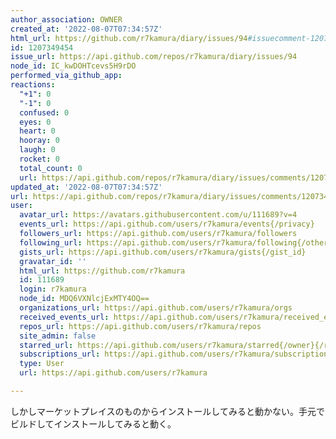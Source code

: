 ```yaml
---
author_association: OWNER
created_at: '2022-08-07T07:34:57Z'
html_url: https://github.com/r7kamura/diary/issues/94#issuecomment-1207349454
id: 1207349454
issue_url: https://api.github.com/repos/r7kamura/diary/issues/94
node_id: IC_kwDOHTcevs5H9rDO
performed_via_github_app: 
reactions:
  "+1": 0
  "-1": 0
  confused: 0
  eyes: 0
  heart: 0
  hooray: 0
  laugh: 0
  rocket: 0
  total_count: 0
  url: https://api.github.com/repos/r7kamura/diary/issues/comments/1207349454/reactions
updated_at: '2022-08-07T07:34:57Z'
url: https://api.github.com/repos/r7kamura/diary/issues/comments/1207349454
user:
  avatar_url: https://avatars.githubusercontent.com/u/111689?v=4
  events_url: https://api.github.com/users/r7kamura/events{/privacy}
  followers_url: https://api.github.com/users/r7kamura/followers
  following_url: https://api.github.com/users/r7kamura/following{/other_user}
  gists_url: https://api.github.com/users/r7kamura/gists{/gist_id}
  gravatar_id: ''
  html_url: https://github.com/r7kamura
  id: 111689
  login: r7kamura
  node_id: MDQ6VXNlcjExMTY4OQ==
  organizations_url: https://api.github.com/users/r7kamura/orgs
  received_events_url: https://api.github.com/users/r7kamura/received_events
  repos_url: https://api.github.com/users/r7kamura/repos
  site_admin: false
  starred_url: https://api.github.com/users/r7kamura/starred{/owner}{/repo}
  subscriptions_url: https://api.github.com/users/r7kamura/subscriptions
  type: User
  url: https://api.github.com/users/r7kamura

---
```

しかしマーケットプレイスのものからインストールしてみると動かない。手元でビルドしてインストールしてみると動く。